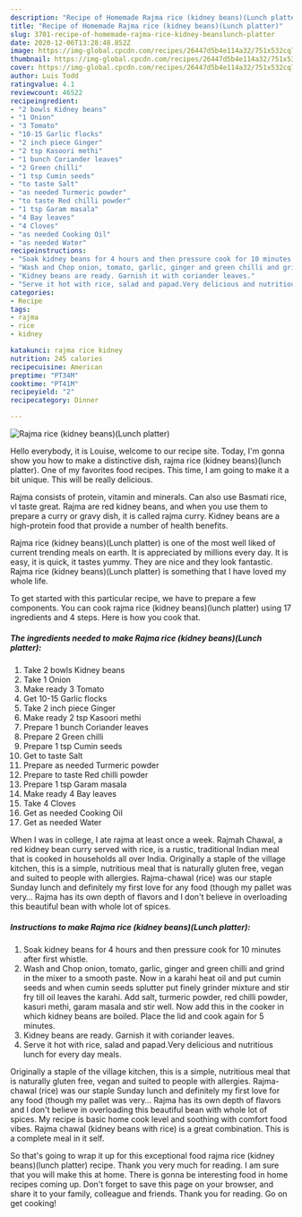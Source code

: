 ```yaml
---
description: "Recipe of Homemade Rajma rice (kidney beans)(Lunch platter)"
title: "Recipe of Homemade Rajma rice (kidney beans)(Lunch platter)"
slug: 3701-recipe-of-homemade-rajma-rice-kidney-beanslunch-platter
date: 2020-12-06T13:28:48.852Z
image: https://img-global.cpcdn.com/recipes/26447d5b4e114a32/751x532cq70/rajma-rice-kidney-beanslunch-platter-recipe-main-photo.jpg
thumbnail: https://img-global.cpcdn.com/recipes/26447d5b4e114a32/751x532cq70/rajma-rice-kidney-beanslunch-platter-recipe-main-photo.jpg
cover: https://img-global.cpcdn.com/recipes/26447d5b4e114a32/751x532cq70/rajma-rice-kidney-beanslunch-platter-recipe-main-photo.jpg
author: Luis Todd
ratingvalue: 4.1
reviewcount: 46522
recipeingredient:
- "2 bowls Kidney beans"
- "1 Onion"
- "3 Tomato"
- "10-15 Garlic flocks"
- "2 inch piece Ginger"
- "2 tsp Kasoori methi"
- "1 bunch Coriander leaves"
- "2 Green chilli"
- "1 tsp Cumin seeds"
- "to taste Salt"
- "as needed Turmeric powder"
- "to taste Red chilli powder"
- "1 tsp Garam masala"
- "4 Bay leaves"
- "4 Cloves"
- "as needed Cooking Oil"
- "as needed Water"
recipeinstructions:
- "Soak kidney beans for 4 hours and then pressure cook for 10 minutes after first whistle."
- "Wash and Chop onion, tomato, garlic, ginger and green chilli and grind in the mixer to a smooth paste. Now in a karahi heat oil and put cumin seeds and when cumin seeds splutter put finely grinder mixture and stir fry till oil leaves the karahi. Add salt, turmeric powder, red chilli powder, kasuri methi, garam masala and stir well. Now add this in the cooker in which kidney beans are boiled. Place the lid and cook again for 5 minutes."
- "Kidney beans are ready. Garnish it with coriander leaves."
- "Serve it hot with rice, salad and papad.Very delicious and nutritious lunch for every day meals."
categories:
- Recipe
tags:
- rajma
- rice
- kidney

katakunci: rajma rice kidney 
nutrition: 245 calories
recipecuisine: American
preptime: "PT34M"
cooktime: "PT41M"
recipeyield: "2"
recipecategory: Dinner

---
```



![Rajma rice (kidney beans)(Lunch platter)](https://img-global.cpcdn.com/recipes/26447d5b4e114a32/751x532cq70/rajma-rice-kidney-beanslunch-platter-recipe-main-photo.jpg)

Hello everybody, it is Louise, welcome to our recipe site. Today, I'm gonna show you how to make a distinctive dish, rajma rice (kidney beans)(lunch platter). One of my favorites food recipes. This time, I am going to make it a bit unique. This will be really delicious.

Rajma consists of protein, vitamin and minerals. Can also use Basmati rice, vl taste great. Rajma are red kidney beans, and when you use them to prepare a curry or gravy dish, it is called rajma curry. Kidney beans are a high-protein food that provide a number of health benefits.

Rajma rice (kidney beans)(Lunch platter) is one of the most well liked of current trending meals on earth. It is appreciated by millions every day. It is easy, it is quick, it tastes yummy. They are nice and they look fantastic. Rajma rice (kidney beans)(Lunch platter) is something that I have loved my whole life.


To get started with this particular recipe, we have to prepare a few components. You can cook rajma rice (kidney beans)(lunch platter) using 17 ingredients and 4 steps. Here is how you cook that.

<!--inarticleads1-->

##### The ingredients needed to make Rajma rice (kidney beans)(Lunch platter):

1. Take 2 bowls Kidney beans
1. Take 1 Onion
1. Make ready 3 Tomato
1. Get 10-15 Garlic flocks
1. Take 2 inch piece Ginger
1. Make ready 2 tsp Kasoori methi
1. Prepare 1 bunch Coriander leaves
1. Prepare 2 Green chilli
1. Prepare 1 tsp Cumin seeds
1. Get to taste Salt
1. Prepare as needed Turmeric powder
1. Prepare to taste Red chilli powder
1. Prepare 1 tsp Garam masala
1. Make ready 4 Bay leaves
1. Take 4 Cloves
1. Get as needed Cooking Oil
1. Get as needed Water


When I was in college, I ate rajma at least once a week. Rajmah Chawal, a red kidney bean curry served with rice, is a rustic, traditional Indian meal that is cooked in households all over India. Originally a staple of the village kitchen, this is a simple, nutritious meal that is naturally gluten free, vegan and suited to people with allergies. Rajma-chawal (rice) was our staple Sunday lunch and definitely my first love for any food (though my pallet was very… Rajma has its own depth of flavors and I don&#39;t believe in overloading this beautiful bean with whole lot of spices. 

<!--inarticleads2-->

##### Instructions to make Rajma rice (kidney beans)(Lunch platter):

1. Soak kidney beans for 4 hours and then pressure cook for 10 minutes after first whistle.
1. Wash and Chop onion, tomato, garlic, ginger and green chilli and grind in the mixer to a smooth paste. Now in a karahi heat oil and put cumin seeds and when cumin seeds splutter put finely grinder mixture and stir fry till oil leaves the karahi. Add salt, turmeric powder, red chilli powder, kasuri methi, garam masala and stir well. Now add this in the cooker in which kidney beans are boiled. Place the lid and cook again for 5 minutes.
1. Kidney beans are ready. Garnish it with coriander leaves.
1. Serve it hot with rice, salad and papad.Very delicious and nutritious lunch for every day meals.


Originally a staple of the village kitchen, this is a simple, nutritious meal that is naturally gluten free, vegan and suited to people with allergies. Rajma-chawal (rice) was our staple Sunday lunch and definitely my first love for any food (though my pallet was very… Rajma has its own depth of flavors and I don&#39;t believe in overloading this beautiful bean with whole lot of spices. My recipe is basic home cook level and soothing with comfort food vibes. Rajma chawal (kidney beans with rice) is a great combination. This is a complete meal in it self. 

So that's going to wrap it up for this exceptional food rajma rice (kidney beans)(lunch platter) recipe. Thank you very much for reading. I am sure that you will make this at home. There is gonna be interesting food in home recipes coming up. Don't forget to save this page on your browser, and share it to your family, colleague and friends. Thank you for reading. Go on get cooking!

